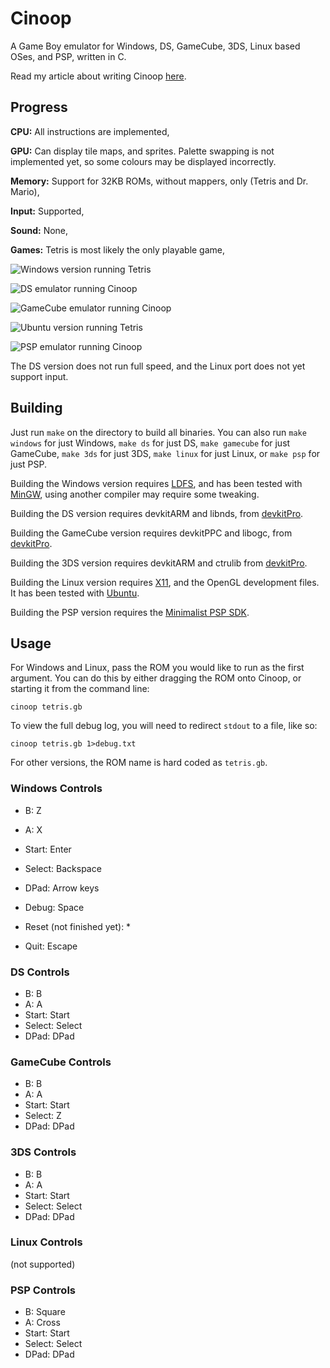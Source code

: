 Cinoop
======
A Game Boy emulator for Windows, DS, GameCube, 3DS, Linux based OSes, and PSP, written in C.

Read my article about writing Cinoop [here](http://cturt.github.io/cinoop.html).

## Progress
**CPU:** All instructions are implemented,

**GPU:** Can display tile maps, and sprites. Palette swapping is not implemented yet, so some colours may be displayed incorrectly.

**Memory:** Support for 32KB ROMs, without mappers, only (Tetris and Dr. Mario),

**Input:** Supported,

**Sound:** None,

**Games:** Tetris is most likely the only playable game,

![Windows version running Tetris](tetris.png)

![DS emulator running Cinoop](ds.png)

![GameCube emulator running Cinoop](gamecube.png)

![Ubuntu version running Tetris](ubuntu.png)

![PSP emulator running Cinoop](psp.png)

The DS version does not run full speed, and the Linux port does not yet support input.

## Building
Just run `make` on the directory to build all binaries. You can also run `make windows` for just Windows, `make ds` for just DS, `make gamecube` for just GameCube, `make 3ds` for just 3DS, `make linux` for just Linux, or `make psp` for just PSP.

Building the Windows version requires [LDFS](https://github.com/CTurt/LDFS), and has been tested with [MinGW](http://www.mingw.org/), using another compiler may require some tweaking.

Building the DS version requires devkitARM and libnds, from [devkitPro](http://devkitPro.org).

Building the GameCube version requires devkitPPC and libogc, from [devkitPro](http://devkitPro.org).

Building the 3DS version requires devkitARM and ctrulib from [devkitPro](http://devkitPro.org).

Building the Linux version requires [X11](http://en.wikipedia.org/wiki/X_Window_System), and the OpenGL development files. It has been tested with [Ubuntu](http://www.ubuntu.com/).

Building the PSP version requires the [Minimalist PSP SDK](http://sourceforge.net/projects/minpspw/).

## Usage
For Windows and Linux, pass the ROM you would like to run as the first argument. You can do this by either dragging the ROM onto Cinoop, or starting it from the command line:

    cinoop tetris.gb

To view the full debug log, you will need to redirect `stdout` to a file, like so:

    cinoop tetris.gb 1>debug.txt

For other versions, the ROM name is hard coded as `tetris.gb`.

### Windows Controls
- B: Z
- A: X
- Start: Enter
- Select: Backspace
- DPad: Arrow keys

- Debug: Space
- Reset (not finished yet): *
- Quit: Escape

### DS Controls
- B: B
- A: A
- Start: Start
- Select: Select
- DPad: DPad

### GameCube Controls
- B: B
- A: A
- Start: Start
- Select: Z
- DPad: DPad

### 3DS Controls
- B: B
- A: A
- Start: Start
- Select: Select
- DPad: DPad

### Linux Controls
(not supported)

### PSP Controls
- B: Square
- A: Cross
- Start: Start
- Select: Select
- DPad: DPad
